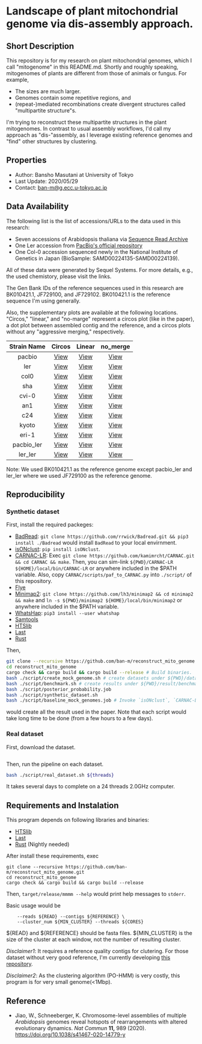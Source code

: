 # Landscape of plant mitochondrial genome via dis-assembly approach.



## Short Description



This repository is for my research on plant mitochondrial genomes, which I call "mitogenome" in this README.md. Shortly and roughly speaking, mitogenomes of plants are different from those of animals or fungus. For example, 

- The sizes are much larger.
- Genomes contain some repetitive regions, and
-  (repeat-)mediated recombinations create divergent structures called "multipartite structure"s.

I'm trying to reconstruct these multipartite structures in the plant mitogenomes. In contrast to usual assembly workflows, I'd call my approach as "dis-"assembly, as I leverage existing reference genomes and "find" other structures by clustering.



## Properties

- Author: Bansho Masutani at University of Tokyo
- Last Update: 2020/05/29
- Contact: ban-m@g.ecc.u-tokyo.ac.jp


## Data Availability

The following list is the list of accessions/URLs to the data used in this research:

- Seven accessions of Arabidopsis thaliana via [Sequence Read Archive]( https://www.ebi.ac.uk/ena/data/view/PRJEB31147)
- One Ler accession from [PacBio's official repository](https://downloads.pacbcloud.com/public/SequelData/ArabidopsisDemoData/)
- One Col-0 accession sequenced newly in the National Institute of Genetics in Japan (BioSample: SAMD00224135-SAMD00224139).

All of these data were generated by Sequel Systems. For more details, e.g., the used chemistory, please visit the links.

The Gen Bank IDs of the reference sequences used in this research are BK010421.1, JF729100, and JF729102. BK010421.1 is the reference sequence I'm using generally.

Also, the supplementary plots are available at the following locations. "Circos," "linear," and "no-marge" represent a circos plot (like in the paper), a dot plot between assembled contig and the reference, and a circos plots without any "aggressive merging," respectively.

|Strain Name | Circos | Linear | no_merge |
|:----------:|:------:|:------:|:--------:|
|pacbio | [View](https://mlab.cb.k.u-tokyo.ac.jp/~ban-m/mitochondria_assembly/pacbio/circos.html)|[View](https://mlab.cb.k.u-tokyo.ac.jp/~ban-m/mitochondria_assembly//linear.html)|[View](https://mlab.cb.k.u-tokyo.ac.jp/~ban-m/mitochondria_assembly/pacbio/no_merge.html)|
|ler | [View](https://mlab.cb.k.u-tokyo.ac.jp/~ban-m/mitochondria_assembly/ler/circos.html)|[View](https://mlab.cb.k.u-tokyo.ac.jp/~ban-m/mitochondria_assembly//linear.html)|[View](https://mlab.cb.k.u-tokyo.ac.jp/~ban-m/mitochondria_assembly/ler/no_merge.html)|
|col0| [View](https://mlab.cb.k.u-tokyo.ac.jp/~ban-m/mitochondria_assembly/col0_1106_exp2/circos.html)|[View](https://mlab.cb.k.u-tokyo.ac.jp/~ban-m/mitochondria_assembly//linear.html)|[View](https://mlab.cb.k.u-tokyo.ac.jp/~ban-m/mitochondria_assembly/col0_1106_exp2/no_merge.html)|
|sha | [View](https://mlab.cb.k.u-tokyo.ac.jp/~ban-m/mitochondria_assembly/sha/circos.html)|[View](https://mlab.cb.k.u-tokyo.ac.jp/~ban-m/mitochondria_assembly//linear.html)|[View](https://mlab.cb.k.u-tokyo.ac.jp/~ban-m/mitochondria_assembly/sha/no_merge.html)|
|cvi-0 | [View](https://mlab.cb.k.u-tokyo.ac.jp/~ban-m/mitochondria_assembly/cvi/circos.html)|[View](https://mlab.cb.k.u-tokyo.ac.jp/~ban-m/mitochondria_assembly//linear.html)|[View](https://mlab.cb.k.u-tokyo.ac.jp/~ban-m/mitochondria_assembly/cvi/no_merge.html)|
|an1 | [View](https://mlab.cb.k.u-tokyo.ac.jp/~ban-m/mitochondria_assembly/an1/circos.html)|[View](https://mlab.cb.k.u-tokyo.ac.jp/~ban-m/mitochondria_assembly//linear.html)|[View](https://mlab.cb.k.u-tokyo.ac.jp/~ban-m/mitochondria_assembly/an1/no_merge.html)|
|c24 | [View](https://mlab.cb.k.u-tokyo.ac.jp/~ban-m/mitochondria_assembly/c24/circos.html)|[View](https://mlab.cb.k.u-tokyo.ac.jp/~ban-m/mitochondria_assembly//linear.html)|[View](https://mlab.cb.k.u-tokyo.ac.jp/~ban-m/mitochondria_assembly/c24/no_merge.html)|
|kyoto | [View](https://mlab.cb.k.u-tokyo.ac.jp/~ban-m/mitochondria_assembly/kyo/circos.html)|[View](https://mlab.cb.k.u-tokyo.ac.jp/~ban-m/mitochondria_assembly//linear.html)|[View](https://mlab.cb.k.u-tokyo.ac.jp/~ban-m/mitochondria_assembly/kyo/no_merge.html)|
|eri-1 | [View](https://mlab.cb.k.u-tokyo.ac.jp/~ban-m/mitochondria_assembly/eri/circos.html)|[View](https://mlab.cb.k.u-tokyo.ac.jp/~ban-m/mitochondria_assembly//linear.html)|[View](https://mlab.cb.k.u-tokyo.ac.jp/~ban-m/mitochondria_assembly/eri/no_merge.html)|
|pacbio_ler | [View](https://mlab.cb.k.u-tokyo.ac.jp/~ban-m/mitochondria_assembly/pacbio_ler/circos.html)|[View](https://mlab.cb.k.u-tokyo.ac.jp/~ban-m/mitochondria_assembly//linear.html)|[View](https://mlab.cb.k.u-tokyo.ac.jp/~ban-m/mitochondria_assembly/pacbio_ler/no_merge.html)|
|ler_ler | [View](https://mlab.cb.k.u-tokyo.ac.jp/~ban-m/mitochondria_assembly/ler_ler/circos.html)|[View](https://mlab.cb.k.u-tokyo.ac.jp/~ban-m/mitochondria_assembly//linear.html)|[View](https://mlab.cb.k.u-tokyo.ac.jp/~ban-m/mitochondria_assembly/ler_ler/no_merge.html)|

Note: We used BK010421.1 as the reference genome except pacbio_ler and ler_ler where we used JF729100 as the reference genome.

## Reproducibility

### Synthetic dataset

First, install the required packeges:

- [BadRead](https://github.com/rrwick/Badread): `git clone https://github.com/rrwick/Badread.git && pip3 install ./Badread` would install `BadRead` to your local envirnment.
- [isONclust](https://github.com/ksahlin/isONclust): `pip install isONclust`.
- [CARNAC-LR](https://github.com/kamimrcht/CARNAC-LR): Exec `git clone https://github.com/kamimrcht/CARNAC.git && cd CARNAC && make`. Then, you can sim-link `${PWD}/CARNAC-LR ${HOME}/local/bin/CARNAC-LR` or anywhere included in the $PATH variable. Also, copy `CARNAC/scripts/paf_to_CARNAC.py` into `./script/` of this repository.
- [Flye](https://github.com/fenderglass/Flye)
- [Minimap2](https://github.com/lh3/minimap2): `git clone https://github.com/lh3/minimap2 && cd minimap2 && make` and `ln -s ${PWD}/minimap2 ${HOME}/local/bin/minimap2` or anywhere included in the $PATH variable.
- [WhatsHap](https://github.com/whatshap/whatshap): `pip3 install --user whatshap`
- [Samtools](https://github.com/samtools/samtools/releases/tag/1.10)
- [HTSlib](https://github.com/samtools/htslib/releases/tag/1.10.2)
- [Last](http://last.cbrc.jp/)
- [Rust](https://www.rust-lang.org/)

Then, 
```bash
git clone --recursive https://github.com/ban-m/reconstruct_mito_genome.git
cd reconstruct_mito_genome
cargo check && cargo build && cargo build --release # Build binaries.
bash ./script/create_mock_genome.sh # create datasets under ${PWD}/data/synthetic_data/ by using `BadRead`
bash ./script/benchmark.sh # create results under ${PWD}/result/benchmark/
bash ./script/posterior_probability.job
bash ./script/synthetic_dataset.sh
bash ./script/baseline_mock_genomes.job # Invoke `isONclust`, `CARNAC-LR`, `WhatsHap`, and `Flye`
```
would create all the result used in the paper. Note that each script would take long time to be done (from a few hours to a few days).


### Real dataset

First, download the dataset.
```bash
```

Then, run the pipeline on each dataset.
```bash
bash ./script/real_dataset.sh ${threads}
```
It takes several days to complete on a 24 threads 2.0GHz computer.

## Requirements and Instalation

This program depends on following libraries and binaries:

- [HTSlib](https://github.com/samtools/htslib/releases/tag/1.10.2)
- [Last](http://last.cbrc.jp/)
- [Rust](https://www.rust-lang.org/) (Nightly needed)

After install these requirements, exec

```bath
git clone --recursive https://github.com/ban-m/reconstruct_mito_genome.git
cd reconstruct_mito_genome
cargo check && cargo build && cargo build --release
```

Then, `target/release/mmmm --help` would print help messages to `stderr`.

Basic usage would be
```mmmm decompose --output ${OUTPUT} \
    --reads ${READ} --contigs ${REFERENCE} \
    --cluster_num ${MIN_CLUSTER} --threads ${CORES}
```
${READ} and ${REFERENCE} should be fasta files. ${MIN_CLUSTER} is the size of the cluster at each window, not the number of resulting cluster.

*Disclaimer1*: It requires a reference quality contigs for clutering. For those dataset without very good reference, I'm currently developing 
[this repository](https://github.com/ban-m/hla_haplotyper).

*Disclaimer2*: As the clustering algorithm (PO-HMM) is very costly, this program is for very small genome(<1Mbp). 


## Reference

- Jiao, W., Schneeberger, K. Chromosome-level assemblies of multiple *Arabidopsis* genomes reveal hotspots of rearrangements with altered evolutionary dynamics.
  *Nat Commun* **11,** 989 (2020). https://doi.org/10.1038/s41467-020-14779-y

